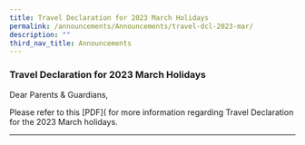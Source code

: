 ```yaml
---
title: Travel Declaration for 2023 March Holidays
permalink: /announcements/Announcements/travel-dcl-2023-mar/
description: ""
third_nav_title: Announcements
---
```

### Travel Declaration for 2023 March Holidays

Dear Parents & Guardians,

Please refer to this [PDF]([](/files/Travel%20Declaration/SSS_Hardcopy%20Ltr%20to%20Parents%20n%20Guardians%20Not%20Using%20PG-2023%20March%20Hols.pdf) for more information regarding Travel Declaration for the 2023 March holidays.

<hr>